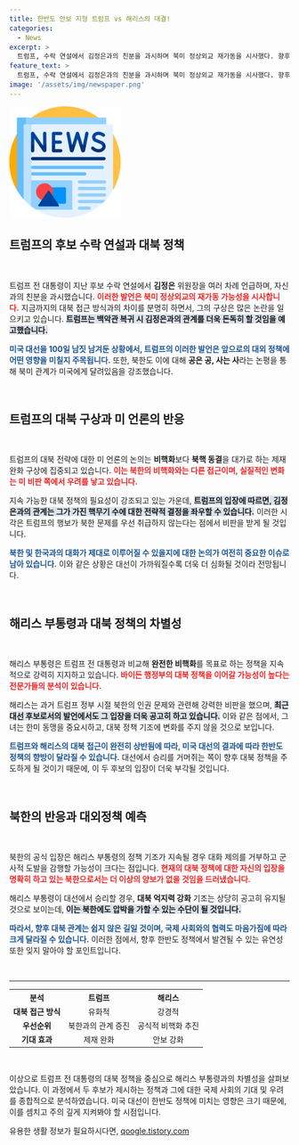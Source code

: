 ```yaml
---
title: 한반도 안보 지형 트럼프 vs 해리스의 대결!
categories:
  - News
excerpt: >
  트럼프, 수락 연설에서 김정은과의 친분을 과시하며 북미 정상외교 재가동을 시사했다. 향후 대선 결과에 따라 한반도 정책 변화 가능성이 제기되며, 해리스 부통령은 바이든의 완전한 비핵화 기조를 이어갈 전망이다.
feature_text: >
  트럼프, 수락 연설에서 김정은과의 친분을 과시하며 북미 정상외교 재가동을 시사했다. 향후 대선 결과에 따라 한반도 정책 변화 가능성이 제기되며, 해리스 부통령은 바이든의 완전한 비핵화 기조를 이어갈 전망이다.
image: '/assets/img/newspaper.png'
---
```


<p><img src="/assets/img/newspaper.png" alt="kimp 속보" /></p>

<h2 data-ke-size="size26">트럼프의 후보 수락 연설과 대북 정책</h2>

<p data-ke-size="size16">&nbsp;</p>

<p>트럼프 전 대통령이 지난 후보 수락 연설에서 <b>김정은</b> 위원장을 여러 차례 언급하며, 자신과의 친분을 과시했습니다. <b><span style="color: #ee2323;">이러한 발언은 북미 정상외교의 재가동 가능성을 시사합니다.</span></b> 지금까지의 대북 접근 방식과의 차이를 분명히 하면서, 그의 구상은 많은 논란을 일으키고 있습니다. <b><span style="background-color: #21538527;">트럼프는 백악관 복귀 시 김정은과의 관계를 더욱 돈독히 할 것임을 예고했습니다.</span></b> </p>

<p><b><span style="color: #1a5490;">미국 대선을 100일 남짓 남겨둔 상황에서, 트럼프의 이러한 발언은 앞으로의 대외 정책에 어떤 영향을 미칠지 주목됩니다.</span></b> 또한, 북한도 이에 대해 <b>공은 공, 사는 사</b>라는 논평을 통해 북미 관계가 미국에게 달려있음을 강조했습니다. </p>

<p data-ke-size="size16">&nbsp;</p>

<h2 data-ke-size="size26">트럼프의 대북 구상과 미 언론의 반응</h2>

<p data-ke-size="size16">&nbsp;</p>

<p>트럼프의 대북 전략에 대한 미 언론의 논의는 <b>비핵화</b>보다 <b>북핵 동결</b>을 대가로 하는 제재 완화 구상에 집중되고 있습니다. <b><span style="color: #ee2323;">이는 북한의 비핵화와는 다른 접근이며, 실질적인 변화는 미 비판 쪽에서 우려를 낳고 있습니다.</span></b> </p>

<p>지속 가능한 대북 정책의 필요성이 강조되고 있는 가운데, <b><span style="background-color: #21538527;">트럼프의 입장에 따르면, 김정은과의 관계는 그가 가진 핵무기 수에 대한 전략적 결정을 좌우할 수 있습니다.</span></b> 이러한 시각은 트럼프의 행보가 북한 문제를 우선 취급하지 않는다는 점에서 비판을 받게 될 것입니다. </p>

<p><b><span style="color: #1a5490;">북한 및 한국과의 대화가 제대로 이루어질 수 있을지에 대한 논의가 여전히 중요한 이슈로 남아 있습니다.</span></b> 이와 같은 상황은 대선이 가까워질수록 더욱 더 심화될 것이라 전망됩니다.</p>

<p data-ke-size="size16">&nbsp;</p>

<h2 data-ke-size="size26">해리스 부통령과 대북 정책의 차별성</h2>

<p data-ke-size="size16">&nbsp;</p>

<p>해리스 부통령은 트럼프 전 대통령과 비교해 <b>완전한 비핵화</b>를 목표로 하는 정책을 지속적으로 강력히 지지하고 있습니다. <b><span style="color: #ee2323;">바이든 행정부의 대북 정책을 이어갈 가능성이 높다는 전문가들의 분석이 있습니다.</span></b> </p>

<p>해리스는 과거 트럼프 정부 시절 북한의 인권 문제와 관련해 강력한 비판을 했으며, <b><span style="background-color: #21538527;">최근 대선 후보로서의 발언에서도 그 입장을 더욱 공고히 하고 있습니다.</span></b> 이와 같은 점에서, 그녀는 한미 동맹을 중요시하고, 대북 정책 기조에 변화를 주지 않을 것으로 보입니다. </p>

<p><b><span style="color: #1a5490;">트럼프와 해리스의 대북 접근이 완전히 상반됨에 따라, 미국 대선의 결과에 따라 한반도 정책의 향방이 달라질 수 있습니다.</span></b> 대선에서 승리를 거머쥐는 쪽이 향후 대북 정책을 주도하게 될 것이기 때문에, 이 두 후보의 입장이 더욱 부각될 것입니다.</p>

<p data-ke-size="size16">&nbsp;</p>

<h2 data-ke-size="size26">북한의 반응과 대외정책 예측</h2>

<p data-ke-size="size16">&nbsp;</p>

<p>북한의 공식 입장은 해리스 부통령의 정책 기조가 지속될 경우 대화 제의를 거부하고 군사적 도발을 감행할 가능성이 크다는 점입니다. <b><span style="color: #ee2323;">현재의 대북 정책에 대한 자신의 입장을 명확히 하고 있는 북한으로서는 더 이상의 양보가 없을 것임을 드러냈습니다.</span></b> </p>

<p>해리스 부통령이 대선에서 승리할 경우, <b>대북 억지력 강화</b> 기조는 상당히 공고히 유지될 것으로 보이는데, <b><span style="background-color: #21538527;">이는 북한에도 압박을 가할 수 있는 수단이 될 것입니다.</span></b> </p>

<p><b><span style="color: #1a5490;">따라서, 향후 대북 관계는 쉽지 않은 길일 것이며, 국제 사회와의 협력도 마음가짐에 따라 크게 달라질 수 있습니다.</span></b> 이러한 점에서, 향후 한반도 정책에서 발견될 수 있는 유연성 또한 잊지 말아야 할 포인트입니다.  </p>

<p data-ke-size="size16">&nbsp;</p>

<hr>

<table style="width: 100%;">
    <tr>
        <th style="text-align: center; height: 17px;"><b>분석</b></th>
        <th style="text-align: center; height: 17px;"><b>트럼프</b></th>
        <th style="text-align: center; height: 17px;"><b>해리스</b></th>
    </tr>
    <tr>
        <td style="text-align: center; height: 17px;"><b>대북 접근 방식</b></td>
        <td style="text-align: center; height: 17px;">유화적</td>
        <td style="text-align: center; height: 17px;">강경적</td>
    </tr>
    <tr>
        <td style="text-align: center; height: 17px;"><b>우선순위</b></td>
        <td style="text-align: center; height: 17px;">북한과의 관계 증진</td>
        <td style="text-align: center; height: 17px;">공식적 비핵화 추진</td>
    </tr>
    <tr>
        <td style="text-align: center; height: 17px;"><b>기대 효과</b></td>
        <td style="text-align: center; height: 17px;">제재 완화</td>
        <td style="text-align: center; height: 17px;">안보 강화</td>
    </tr>
</table>

<p data-ke-size="size16">&nbsp;</p>

<p>이상으로 트럼프 전 대통령의 대북 정책을 중심으로 해리스 부통령과의 차별성을 살펴보았습니다. 이 과정에서 두 후보가 제시하는 정책과 그에 대한 국제 사회의 기대 및 우려를 종합적으로 분석하였습니다. 미국 대선이 한반도 정책에 미치는 영향은 크기 때문에, 이를 셈치고 주의 깊게 지켜봐야 할 시점입니다.</p>
유용한 생활 정보가 필요하시다면, <a href="https://qoogle.tistory.com" rel="dofollow">qoogle.tistory.com</a>


